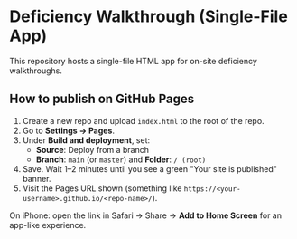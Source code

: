 
# Deficiency Walkthrough (Single-File App)

This repository hosts a single-file HTML app for on-site deficiency walkthroughs.

## How to publish on GitHub Pages
1. Create a new repo and upload `index.html` to the root of the repo.
2. Go to **Settings → Pages**.
3. Under **Build and deployment**, set:
   - **Source**: Deploy from a branch
   - **Branch**: `main` (or `master`) and **Folder**: `/ (root)`
4. Save. Wait 1–2 minutes until you see a green "Your site is published" banner.
5. Visit the Pages URL shown (something like `https://<your-username>.github.io/<repo-name>/`).

On iPhone: open the link in Safari → Share → **Add to Home Screen** for an app-like experience.
